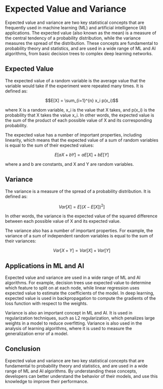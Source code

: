 # Expected Value and Variance

Expected value and variance are two key statistical concepts that are frequently used in machine learning (ML) and artificial intelligence (AI) applications. The expected value (also known as the mean) is a measure of the central tendency of a probability distribution, while the variance measures the spread of the distribution. These concepts are fundamental to probability theory and statistics, and are used in a wide range of ML and AI algorithms, from basic decision trees to complex deep learning networks.

## Expected Value

The expected value of a random variable is the average value that the variable would take if the experiment were repeated many times. It is defined as:

$$E[X] = \sum_{i=1}^{n} x_i p(x_i)$$

where X is a random variable, x_i is the value that X takes, and p(x_i) is the probability that X takes the value x_i. In other words, the expected value is the sum of the product of each possible value of X and its corresponding probability.

The expected value has a number of important properties, including linearity, which means that the expected value of a sum of random variables is equal to the sum of their expected values:

$$E[aX + bY] = aE[X] + bE[Y]$$

where a and b are constants, and X and Y are random variables.

## Variance

The variance is a measure of the spread of a probability distribution. It is defined as:

$$Var[X] = E[(X - E[X])^2]$$

In other words, the variance is the expected value of the squared difference between each possible value of X and its expected value.

The variance also has a number of important properties. For example, the variance of a sum of independent random variables is equal to the sum of their variances:

$$Var[X + Y] = Var[X] + Var[Y]$$

## Applications in ML and AI

Expected value and variance are used in a wide range of ML and AI algorithms. For example, decision trees use expected value to determine which feature to split on at each node, while linear regression uses expected value to estimate the coefficients of the model. In deep learning, expected value is used in backpropagation to compute the gradients of the loss function with respect to the weights.

Variance is also an important concept in ML and AI. It is used in regularization techniques, such as L2 regularization, which penalizes large weights in a model to reduce overfitting. Variance is also used in the analysis of learning algorithms, where it is used to measure the generalization error of a model.

## Conclusion

Expected value and variance are two key statistical concepts that are fundamental to probability theory and statistics, and are used in a wide range of ML and AI algorithms. By understanding these concepts, developers can better understand the behavior of their models, and use this knowledge to improve their performance.
